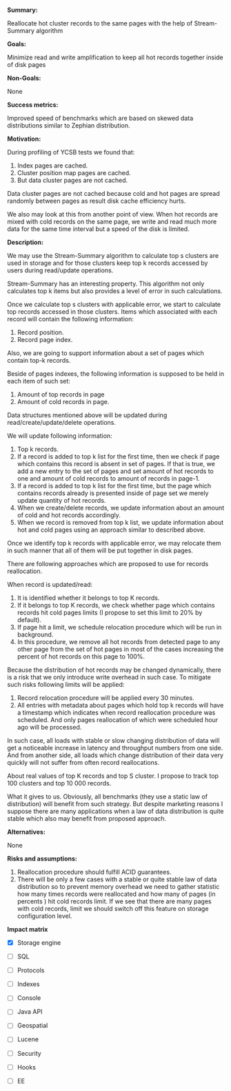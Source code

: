 **Summary:**

Reallocate hot cluster records to the same pages with the help of Stream-Summary algorithm

**Goals:**

Minimize read and write amplification to keep all hot records together inside of disk pages

**Non-Goals:**

None

**Success metrics:**

Improved speed of benchmarks which are based on skewed data distributions similar to Zephian distribution. 

**Motivation:**

During profiling of YCSB tests we found that:

1. Index pages are cached.
2. Cluster position map pages are cached.
3. But data cluster pages are not cached.

Data cluster pages are not cached because cold and hot pages are spread randomly between pages as result disk cache efficiency hurts.

We also may look at this from another point of view.
When hot records are mixed with cold records on the same page, we write and read much more data for
the same time interval but a speed of the disk is limited.

**Description:**

We may use the Stream-Summary algorithm to calculate top s clusters are used in storage and for those clusters keep top k records accessed by users during read/update operations.

Stream-Summary has an interesting property. This algorithm not only calculates top k items but also provides a level of error in such calculations.

Once we calculate top s clusters with applicable error, we start to calculate top records accessed in those clusters. Items which associated with each record will contain the following information:

1. Record position.
2. Record page index.

Also, we are going to support information about a set of pages which contain top-k records. 

Beside of pages indexes, the following information is supposed to be held in each item of such set:

1.  Amount of top records in page
2.  Amount of cold records in page.

Data structures mentioned above will be updated during read/create/update/delete operations.

We will update following information:

1. Top k records.
2. If a record is added to top k list for the first time, then we check if page which contains this record is absent in set of pages.
If that is true, we add a new entry to the set of pages and set amount of hot records to one and amount of cold records to amount of records in page-1.
3. If a record is added to top k list for the first time, but the page which contains records already is presented inside of page set we merely update quantity of hot records.
4. When we create/delete records, we update information about an amount of cold and hot records accordingly.
5. When we record is removed from top k list, we update information about hot and cold pages using an approach similar to described above.

Once we identify top k records with applicable error, we may relocate them in such manner that all of them 
will be put together in disk pages.

There are following approaches which are proposed to use for records reallocation.

When record is updated/read:
1. It is identified whether it belongs to top K records.
2. If it belongs to top K records, we check whether page which contains records hit cold pages limits 
(I propose to set this limit to 20% by default).
3. If page hit a limit, we schedule relocation procedure which will be run in background. 
4. In this procedure, we remove all hot records from detected page to any other page from the set of hot pages in most of the cases increasing the percent of hot records on this page to 100%.

Because the distribution of hot records may be changed dynamically, there is a risk that we only introduce write overhead in such case.
To mitigate such risks following limits will be applied:

1. Record relocation procedure will be applied every 30 minutes.
2. All entries with metadata about pages which hold top k records will have a timestamp which indicates when record reallocation procedure was scheduled. And only pages reallocation of which were scheduled hour ago will be processed. 

In such case, all loads with stable or slow changing distribution of data will get a noticeable increase in latency and throughput numbers from one side. 
And from another side, all loads which change distribution of their data very quickly will not suffer from often record reallocations.

About real values of top K records and top S cluster. 
I propose to track top 100 clusters and top 10 000 records.

What it gives to us. Obviously, all benchmarks (they use a static law of distribution) will benefit from such strategy.
But despite marketing reasons I suppose there are many applications when a law of data distribution is quite stable which also may benefit from proposed approach. 

**Alternatives:**

None

**Risks and assumptions:**

1. Reallocation procedure should fulfill ACID guarantees.
2. There will be only a few cases with a stable or quite stable law of data distribution so to prevent memory overhead we need to gather statistic how many times records were reallocated and how many of pages (in percents ) hit cold records limit. If we see that there are many pages with cold records, limit we should switch off this feature on storage configuration level.

**Impact matrix**

- [x] Storage engine
- [ ] SQL
- [ ] Protocols
- [ ] Indexes
- [ ] Console
- [ ] Java API
- [ ] Geospatial
- [ ] Lucene
- [ ] Security
- [ ] Hooks
- [ ] EE

